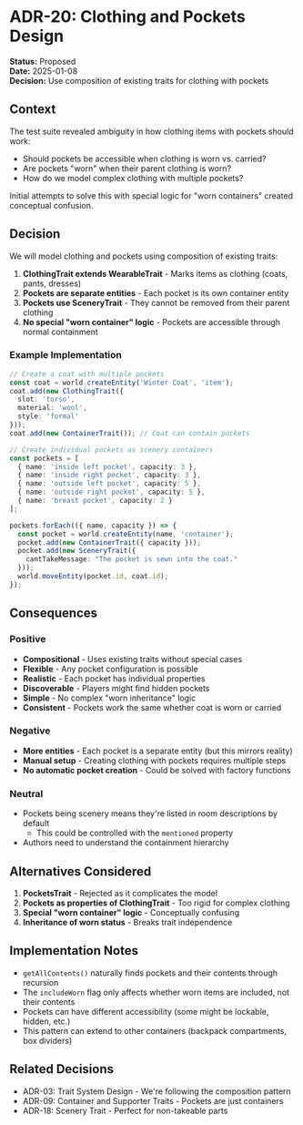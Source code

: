 # ADR-20: Clothing and Pockets Design

**Status:** Proposed  
**Date:** 2025-01-08  
**Decision:** Use composition of existing traits for clothing with pockets

## Context

The test suite revealed ambiguity in how clothing items with pockets should work:
- Should pockets be accessible when clothing is worn vs. carried?
- Are pockets "worn" when their parent clothing is worn?
- How do we model complex clothing with multiple pockets?

Initial attempts to solve this with special logic for "worn containers" created conceptual confusion.

## Decision

We will model clothing and pockets using composition of existing traits:

1. **ClothingTrait extends WearableTrait** - Marks items as clothing (coats, pants, dresses)
2. **Pockets are separate entities** - Each pocket is its own container entity
3. **Pockets use SceneryTrait** - They cannot be removed from their parent clothing
4. **No special "worn container" logic** - Pockets are accessible through normal containment

### Example Implementation

```typescript
// Create a coat with multiple pockets
const coat = world.createEntity('Winter Coat', 'item');
coat.add(new ClothingTrait({ 
  slot: 'torso',
  material: 'wool',
  style: 'formal'
}));
coat.add(new ContainerTrait()); // Coat can contain pockets

// Create individual pockets as scenery containers
const pockets = [
  { name: 'inside left pocket', capacity: 3 },
  { name: 'inside right pocket', capacity: 3 },
  { name: 'outside left pocket', capacity: 5 },
  { name: 'outside right pocket', capacity: 5 },
  { name: 'breast pocket', capacity: 2 }
];

pockets.forEach(({ name, capacity }) => {
  const pocket = world.createEntity(name, 'container');
  pocket.add(new ContainerTrait({ capacity }));
  pocket.add(new SceneryTrait({ 
    cantTakeMessage: "The pocket is sewn into the coat."
  }));
  world.moveEntity(pocket.id, coat.id);
});
```

## Consequences

### Positive
- **Compositional** - Uses existing traits without special cases
- **Flexible** - Any pocket configuration is possible
- **Realistic** - Each pocket has individual properties
- **Discoverable** - Players might find hidden pockets
- **Simple** - No complex "worn inheritance" logic
- **Consistent** - Pockets work the same whether coat is worn or carried

### Negative
- **More entities** - Each pocket is a separate entity (but this mirrors reality)
- **Manual setup** - Creating clothing with pockets requires multiple steps
- **No automatic pocket creation** - Could be solved with factory functions

### Neutral
- Pockets being scenery means they're listed in room descriptions by default
  - This could be controlled with the `mentioned` property
- Authors need to understand the containment hierarchy

## Alternatives Considered

1. **PocketsTrait** - Rejected as it complicates the model
2. **Pockets as properties of ClothingTrait** - Too rigid for complex clothing
3. **Special "worn container" logic** - Conceptually confusing
4. **Inheritance of worn status** - Breaks trait independence

## Implementation Notes

- `getAllContents()` naturally finds pockets and their contents through recursion
- The `includeWorn` flag only affects whether worn items are included, not their contents
- Pockets can have different accessibility (some might be lockable, hidden, etc.)
- This pattern can extend to other containers (backpack compartments, box dividers)

## Related Decisions

- ADR-03: Trait System Design - We're following the composition pattern
- ADR-09: Container and Supporter Traits - Pockets are just containers
- ADR-18: Scenery Trait - Perfect for non-takeable parts
